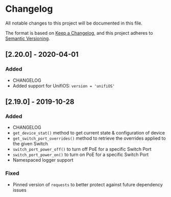# Changelog
All notable changes to this project will be documented in this file.

The format is based on [Keep a Changelog](https://keepachangelog.com/en/1.0.0/),
and this project adheres to [Semantic Versioning](https://semver.org/spec/v2.0.0.html).

## [2.20.0] - 2020-04-01
### Added
- CHANGELOG
- Added support for UnifiOS: `version = 'unifiOS'`

## [2.19.0] - 2019-10-28
### Added
- CHANGELOG
- `get_device_stat()` method to get current state & configuration of device
- `get_switch_port_overrides()` method to retrieve the overrides applied to the given Switch
- `switch_port_power_off()` to turn off PoE for a specific Switch Port
- `switch_port_power_on()` to turn on PoE for a specific Switch Port
- Namespaced logger support
### Fixed
- Pinned version of `requests` to better protect against future dependency issues
